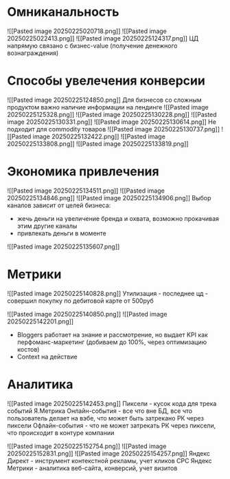 # Омниканальность
![[Pasted image 20250225020718.png]]
![[Pasted image 20250225022413.png]]
![[Pasted image 20250225124317.png]]
ЦД напрямую связано с бизнес-value (получение денежного вознаграждения)
# Способы увелечения конверсии
![[Pasted image 20250225124850.png]]
Для бизнесов со сложным продуктом важно наличие информации на лендинге
![[Pasted image 20250225125328.png]]
![[Pasted image 20250225130228.png]]
![[Pasted image 20250225130331.png]]
![[Pasted image 20250225130614.png]]
Не подходит для commodity товаров
![[Pasted image 20250225130737.png]]
![[Pasted image 20250225132422.png]]
![[Pasted image 20250225133808.png]]
![[Pasted image 20250225133819.png]]
# Экономика привлечения
![[Pasted image 20250225134511.png]]
![[Pasted image 20250225134846.png]]
![[Pasted image 20250225134906.png]]
Выбор каналов зависит от целей бизнеса:
- жечь деньги на увеличение бренда и охвата, возможно прокачивая этим другие каналы
- привлекать деньги в моменте

![[Pasted image 20250225135607.png]]
# Метрики
![[Pasted image 20250225140828.png]]
Утилизация - последнее цд - совершил покупку по дебитовой карте от 500руб

![[Pasted image 20250225140850.png]]
![[Pasted image 20250225142201.png]]
- Bloggers работает на знание и рассмотрение, но выдает KPI как перфоманс-маркетинг (добиваем до 100%, через оптимизацию костов)
-  Context на действие
# Аналитика
![[Pasted image 20250225142453.png]]
Пиксели - кусок кода для трека событий Я.Метрика
Онлайн-события - все что вне БД, все что пользователь делает на вэбе, что может быть затрекано РК через пиксели
Офлайн-события - что не может затрекать РК через пиксели, что происходит в контуре компании

![[Pasted image 20250225152754.png]]
![[Pasted image 20250225152831.png]]
 ![[Pasted image 20250225154257.png]]
Яндекс Директ - инструмент контекстной рекламы, учет кликов CPC
Яндекс Метрики - аналитика веб-сайта, конверсий, учет визитов
